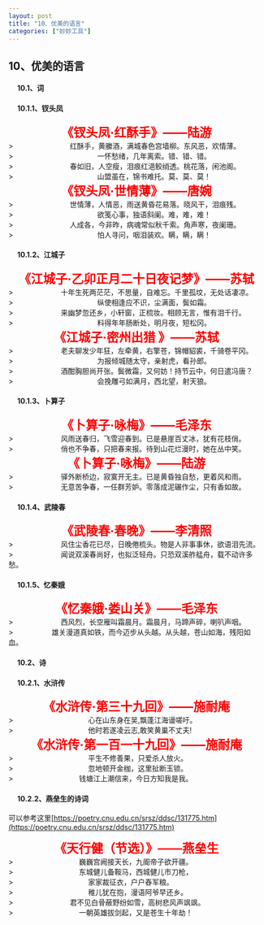 ```yaml
---
layout: post
title: "10、优美的语言"
categories: ["妙妙工具"]
---
```


## 10、优美的语言

#### &emsp; 10.1、词 <br> 

#### &emsp; 10.1.1、钗头凤
<div style="text-align: center; font-size: 24px;">
<strong style="color: red;">《钗头凤·红酥手》——陆游</strong><br>
</div>
> &emsp; &emsp; &emsp; &emsp; &emsp; &emsp; 红酥手，黄縢酒，满城春色宫墙柳。东风恶，欢情薄。<br>
> &emsp; &emsp; &emsp; &emsp; &emsp; &emsp; &emsp; &emsp; &emsp; 一怀愁绪，几年离索。错、错、错。<br>
> &emsp; &emsp; &emsp; &emsp; &emsp; &emsp; 春如旧，人空瘦，泪痕红浥鲛绡透。桃花落，闲池阁。<br>
> &emsp; &emsp; &emsp; &emsp; &emsp; &emsp; &emsp; &emsp; &emsp; 山盟虽在，锦书难托。莫、莫、莫！

<div style="text-align: center; font-size: 24px;">
<strong style="color: red;">《钗头凤·世情薄》——唐婉</strong><br>
</div>
> &emsp; &emsp; &emsp; &emsp; &emsp; &emsp; 世情薄，人情恶，雨送黄昏花易落。晓风干，泪痕残。<br>
> &emsp; &emsp; &emsp; &emsp; &emsp; &emsp; &emsp; &emsp; &emsp; 欲笺心事，独语斜阑。难，难，难！<br>
> &emsp; &emsp; &emsp; &emsp; &emsp; &emsp; 人成各，今非昨，病魂常似秋千索。角声寒，夜阑珊。<br>
> &emsp; &emsp; &emsp; &emsp; &emsp; &emsp; &emsp; &emsp; &emsp; 怕人寻问，咽泪装欢。瞒，瞒，瞒！

#### &emsp; 10.1.2、江城子
<div style="text-align: center; font-size: 24px;">
<strong style="color: red;">《江城子·乙卯正月二十日夜记梦》——苏轼</strong><br>
</div>
> &emsp; &emsp; &emsp; &emsp; &emsp; 十年生死两茫茫，不思量，自难忘。千里孤坟，无处话凄凉。<br>
> &emsp; &emsp; &emsp; &emsp; &emsp; &emsp; &emsp; &emsp; &emsp; 纵使相逢应不识，尘满面，鬓如霜。<br>
> &emsp; &emsp; &emsp; &emsp; &emsp; 来幽梦忽还乡，小轩窗，正梳妆。相顾无言，惟有泪千行。<br>
> &emsp; &emsp; &emsp; &emsp; &emsp; &emsp; &emsp; &emsp; &emsp; 料得年年肠断处，明月夜，短松冈。

<div style="text-align: center; font-size: 24px;">
<strong style="color: red;">《江城子·密州出猎 》——苏轼</strong><br>
</div>
> &emsp; &emsp; &emsp; &emsp; &emsp; 老夫聊发少年狂，左牵黄，右擎苍，锦帽貂裘，千骑卷平冈。<br>
> &emsp; &emsp; &emsp; &emsp; &emsp; &emsp; &emsp; &emsp; &emsp; 为报倾城随太守，亲射虎，看孙郎。<br>
> &emsp; &emsp; &emsp; &emsp; &emsp; 酒酣胸胆尚开张。鬓微霜，又何妨！持节云中，何日遣冯唐？<br>
> &emsp; &emsp; &emsp; &emsp; &emsp; &emsp; &emsp; &emsp; &emsp; 会挽雕弓如满月，西北望，射天狼。

#### &emsp; 10.1.3、卜算子
<div style="text-align: center; font-size: 24px;">
<strong style="color: red;">《卜算子·咏梅》——毛泽东</strong><br>
</div>
> &emsp; &emsp; &emsp; &emsp; &emsp; 风雨送春归，飞雪迎春到。已是悬崖百丈冰，犹有花枝俏。<br>
> &emsp; &emsp; &emsp; &emsp; &emsp; 俏也不争春，只把春来报。待到山花烂漫时，她在丛中笑。<br>

<div style="text-align: center; font-size: 24px;">
<strong style="color: red;">《卜算子·咏梅》——陆游</strong><br>
</div>
> &emsp; &emsp; &emsp; &emsp; &emsp; 驿外断桥边，寂寞开无主。已是黄昏独自愁，更着风和雨。<br>
> &emsp; &emsp; &emsp; &emsp; &emsp; 无意苦争春，一任群芳妒。零落成泥碾作尘，只有香如故。<br>

#### &emsp; 10.1.4、武陵春
<div style="text-align: center; font-size: 24px;">
<strong style="color: red;">《武陵春·春晚》——李清照</strong><br>
</div>
> &emsp; &emsp; &emsp; &emsp; &emsp; 风住尘香花已尽，日晚倦梳头。物是人非事事休，欲语泪先流。<br>
> &emsp; &emsp; &emsp; &emsp; &emsp; 闻说双溪春尚好，也拟泛轻舟。只恐双溪舴艋舟，载不动许多愁。<br>

#### &emsp; 10.1.5、忆秦娥
<div style="text-align: center; font-size: 24px;">
<strong style="color: red;">《忆秦娥·娄山关》——毛泽东</strong><br>
</div>
> &emsp; &emsp; &emsp; &emsp; &emsp; 西风烈，长空雁叫霜晨月。霜晨月，马蹄声碎，喇叭声咽。<br>
> &emsp; &emsp; &emsp; &emsp; 雄关漫道真如铁，而今迈步从头越。从头越，苍山如海，残阳如血。<br>

#### &emsp; 10.2、诗 <br> 
#### &emsp; 10.2.1、水浒传
<div style="text-align: center; font-size: 24px;">
<strong style="color: red;">《水浒传·第三十九回》——施耐庵</strong><br>
</div>
> &emsp; &emsp; &emsp; &emsp; &emsp; &emsp; &emsp; &emsp; 心在山东身在吴,飘蓬江海谩嗟吁。<br>
> &emsp; &emsp; &emsp; &emsp; &emsp; &emsp; &emsp; &emsp; 他时若遂凌云志,敢笑黄巢不丈夫!<br>

<div style="text-align: center; font-size: 24px;">
<strong style="color: red;">《水浒传·第一百一十九回》——施耐庵</strong><br>
</div>
> &emsp; &emsp; &emsp; &emsp; &emsp; &emsp; &emsp; &emsp; 平生不修善果，只爱杀人放火。<br>
> &emsp; &emsp; &emsp; &emsp; &emsp; &emsp; &emsp; &emsp; 忽地顿开金枷，这里扯断玉锁。<br>
> &emsp; &emsp; &emsp; &emsp; &emsp; &emsp; &emsp; 钱塘江上潮信来，今日方知我是我。<br>

#### &emsp; 10.2.2、燕垒生的诗词
可以参考这里[https://poetry.cnu.edu.cn/srsz/ddsc/131775.htm](https://poetry.cnu.edu.cn/srsz/ddsc/131775.htm)
<div style="text-align: center; font-size: 24px;">
<strong style="color: red;">《天行健（节选）》——燕垒生</strong><br>
</div>
> &emsp; &emsp; &emsp; &emsp; &emsp; &emsp; &emsp; 巍巍宫阙接天长，九阍帝子欲开疆。<br>
> &emsp; &emsp; &emsp; &emsp; &emsp; &emsp; &emsp; 东城健儿备鞍马，西城健儿市刀枪，<br> 
> &emsp; &emsp; &emsp; &emsp; &emsp; &emsp; &emsp; &emsp; 家家裁征衣，户户舂军粮。<br> 
> &emsp; &emsp; &emsp; &emsp; &emsp; &emsp; &emsp; &emsp; 稚儿犹在抱，漫语阿爷早还乡。<br> 
> &emsp; &emsp; &emsp; &emsp; &emsp; &emsp; 君不见白骨蔽野纷如雪，高树悲风声飒飒。<br> 
> &emsp; &emsp; &emsp; &emsp; &emsp; &emsp; &emsp; 一朝英雄拔剑起，又是苍生十年劫！<br> 


